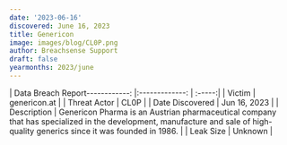 ```yaml
---
date: '2023-06-16'
discovered: June 16, 2023
title: Genericon
image: images/blog/CL0P.png
author: Breachsense Support
draft: false
yearmonths: 2023/june
---
```


| Data Breach Report------------:     |:-------------:    | :-----:|
| Victim      | genericon.at      | 
| Threat Actor      | CL0P      | 
| Date Discovered      | Jun 16, 2023      | 
| Description      | Genericon Pharma is an Austrian pharmaceutical company that has specialized in the development, manufacture and sale of high-quality generics since it was founded in 1986.      | 
| Leak Size      | Unknown      | 

